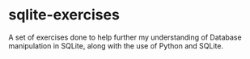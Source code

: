 # sqlite-exercises

A set of exercises done to help further my understanding of Database manipulation in SQLite, along with the use of Python and SQLite.
